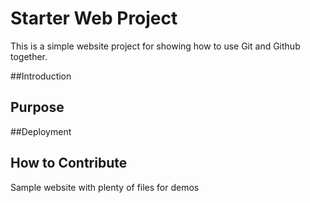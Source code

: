 # Starter Web Project
This is a simple website project for showing how to use Git and Github together.

##Introduction

## Purpose

##Deployment

## How to Contribute

Sample website with plenty of files for demos